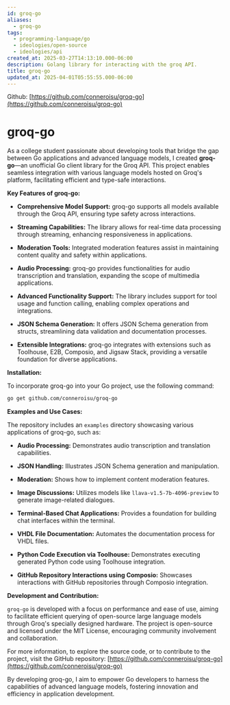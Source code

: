 ```yaml
---
id: groq-go
aliases:
  - groq-go
tags:
  - programming-language/go
  - ideologies/open-source
  - ideologies/api
created_at: 2025-03-27T14:13:10.000-06:00
description: Golang library for interacting with the groq API.
title: groq-go
updated_at: 2025-04-01T05:55:55.000-06:00
---
```


Github: [https://github.com/conneroisu/groq-go](https://github.com/conneroisu/groq-go)

# groq-go
As a college student passionate about developing tools that bridge the gap between Go applications and advanced language models, I created **groq-go**—an unofficial Go client library for the Groq API. This project enables seamless integration with various language models hosted on Groq's platform, facilitating efficient and type-safe interactions.

**Key Features of groq-go:**

- **Comprehensive Model Support:** groq-go supports all models available through the Groq API, ensuring type safety across interactions.

- **Streaming Capabilities:** The library allows for real-time data processing through streaming, enhancing responsiveness in applications.

- **Moderation Tools:** Integrated moderation features assist in maintaining content quality and safety within applications.

- **Audio Processing:** groq-go provides functionalities for audio transcription and translation, expanding the scope of multimedia applications.

- **Advanced Functionality Support:** The library includes support for tool usage and function calling, enabling complex operations and integrations.

- **JSON Schema Generation:** It offers JSON Schema generation from structs, streamlining data validation and documentation processes.

- **Extensible Integrations:** groq-go integrates with extensions such as Toolhouse, E2B, Composio, and Jigsaw Stack, providing a versatile foundation for diverse applications.

**Installation:**

To incorporate groq-go into your Go project, use the following command:


```bash
go get github.com/conneroisu/groq-go
```


**Examples and Use Cases:**

The repository includes an `examples` directory showcasing various applications of groq-go, such as:

- **Audio Processing:** Demonstrates audio transcription and translation capabilities.

- **JSON Handling:** Illustrates JSON Schema generation and manipulation.

- **Moderation:** Shows how to implement content moderation features.

- **Image Discussions:** Utilizes models like `llava-v1.5-7b-4096-preview` to generate image-related dialogues.

- **Terminal-Based Chat Applications:** Provides a foundation for building chat interfaces within the terminal.

- **VHDL File Documentation:** Automates the documentation process for VHDL files.

- **Python Code Execution via Toolhouse:** Demonstrates executing generated Python code using Toolhouse integration.

- **GitHub Repository Interactions using Composio:** Showcases interactions with GitHub repositories through Composio integration.

**Development and Contribution:**

`groq-go` is developed with a focus on performance and ease of use, aiming to facilitate efficient querying of open-source large language models through Groq's specially designed hardware. The project is open-source and licensed under the MIT License, encouraging community involvement and collaboration.

For more information, to explore the source code, or to contribute to the project, visit the GitHub repository: [https://github.com/conneroisu/groq-go](https://github.com/conneroisu/groq-go)

By developing groq-go, I aim to empower Go developers to harness the capabilities of advanced language models, fostering innovation and efficiency in application development. 
